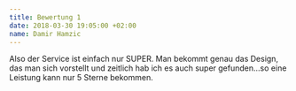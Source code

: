 ```yaml
---
title: Bewertung 1
date: 2018-03-30 19:05:00 +02:00
name: Damir Hamzic
---
```


Also der Service ist einfach nur SUPER. Man bekommt genau das Design, das man sich vorstellt und zeitlich hab ich es auch super gefunden...so eine Leistung kann nur 5 Sterne bekommen.